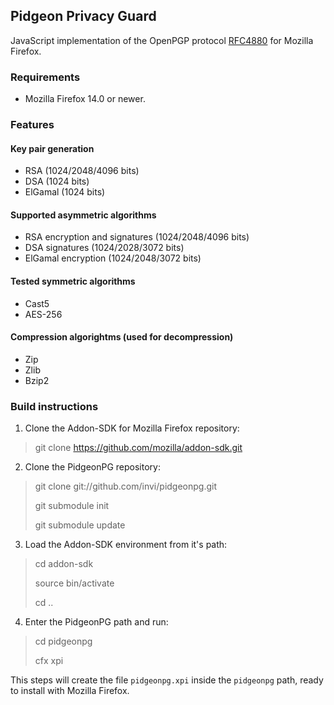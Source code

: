 ## Pidgeon Privacy Guard

JavaScript implementation of the OpenPGP protocol [RFC4880](http://tools.ietf.org/html/rfc4880) for Mozilla Firefox. 

### Requirements

* Mozilla Firefox 14.0 or newer.

### Features

#### Key pair generation

* RSA (1024/2048/4096 bits)
* DSA (1024 bits)
* ElGamal (1024 bits)

#### Supported asymmetric algorithms

* RSA encryption and signatures (1024/2048/4096 bits)
* DSA signatures (1024/2028/3072 bits)
* ElGamal encryption (1024/2048/3072 bits)

#### Tested symmetric algorithms

* Cast5
* AES-256

#### Compression algorightms (used for decompression)

* Zip
* Zlib
* Bzip2

### Build instructions

1. Clone the Addon-SDK for Mozilla Firefox repository:
 
>  git clone https://github.com/mozilla/addon-sdk.git

2. Clone the PidgeonPG repository:

> git clone git://github.com/invi/pidgeonpg.git
>
> git submodule init
>
> git submodule update

3. Load the Addon-SDK environment from it's path:

> cd addon-sdk
>
> source bin/activate
>
> cd ..

4. Enter the PidgeonPG path and run:

> cd pidgeonpg
>
> cfx xpi

This steps will create the file `pidgeonpg.xpi` inside the `pidgeonpg` path, ready to install with Mozilla Firefox.
